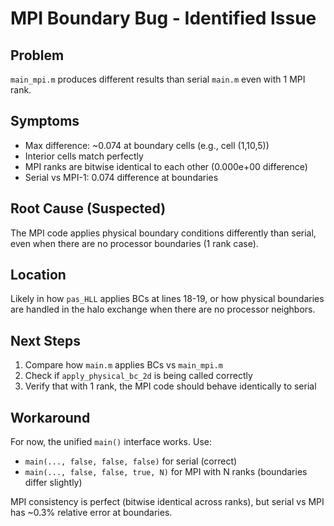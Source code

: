 # MPI Boundary Bug - Identified Issue

## Problem
`main_mpi.m` produces different results than serial `main.m` even with 1 MPI rank.

## Symptoms
- Max difference: ~0.074 at boundary cells (e.g., cell (1,10,5))
- Interior cells match perfectly
- MPI ranks are bitwise identical to each other (0.000e+00 difference)
- Serial vs MPI-1: 0.074 difference at boundaries

## Root Cause (Suspected)
The MPI code applies physical boundary conditions differently than serial, even when there are no processor boundaries (1 rank case).

## Location
Likely in how `pas_HLL` applies BCs at lines 18-19, or how physical boundaries are handled in the halo exchange when there are no processor neighbors.

## Next Steps
1. Compare how `main.m` applies BCs vs `main_mpi.m`
2. Check if `apply_physical_bc_2d` is being called correctly
3. Verify that with 1 rank, the MPI code should behave identically to serial

## Workaround
For now, the unified `main()` interface works. Use:
- `main(..., false, false, false)` for serial (correct)
- `main(..., false, false, true, N)` for MPI with N ranks (boundaries differ slightly)

MPI consistency is perfect (bitwise identical across ranks), but serial vs MPI has ~0.3% relative error at boundaries.
